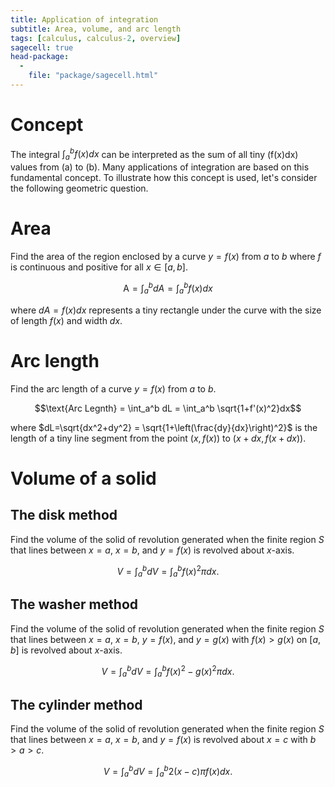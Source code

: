 ```yaml
---
title: Application of integration
subtitle: Area, volume, and arc length
tags: [calculus, calculus-2, overview]
sagecell: true
head-package:
  -
    file: "package/sagecell.html"
---
```


# Concept

The integral $\displaystyle\int_a^b f(x)dx$ can be interpreted as the sum of all tiny \(f(x)dx\) values from \(a\) to \(b\). Many applications of integration are based on this fundamental concept. To illustrate how this concept is used, let's consider the following geometric question.

# Area

Find the area of the region enclosed by a curve $y=f(x)$ from $a$ to $b$ where $f$ is continuous and positive for all $x\in[a,b]$.

$$\text{A} = \int_a^b dA = \int_a^bf(x)dx$$

where $dA=f(x)dx$ represents a tiny rectangle under the curve with the size of length $f(x)$ and width $dx$.

# Arc length

Find the arc length of a curve $y=f(x)$ from $a$ to $b$.

$$\text{Arc Legnth} = \int_a^b dL = \int_a^b \sqrt{1+f'(x)^2}dx$$

where $dL=\sqrt{dx^2+dy^2} = \sqrt{1+\left(\frac{dy}{dx}\right)^2}$ is the length of a tiny line segment from the point $(x,f(x))$ to $(x+dx,f(x+dx))$.

# Volume of a solid

## The disk method

Find the volume of the solid of revolution generated when the finite region $S$ that lines between $x=a$, $x=b$, and $y=f(x)$ is revolved about $x$-axis.

$$V=\int_{a}^bdV = \int_a^b f(x)^2\pi dx.$$

## The washer method

Find the volume of the solid of revolution generated when the finite region $S$ that lines between $x=a$, $x=b$, $y=f(x)$, and $y=g(x)$ with $f(x)>g(x)$ on $[a,b]$ is revolved about $x$-axis.

$$V=\int_{a}^bdV = \int_a^b f(x)^2-g(x)^2\pi dx.$$

## The cylinder method

Find the volume of the solid of revolution generated when the finite region $S$ that lines between $x=a$, $x=b$, and $y=f(x)$ is revolved about $x=c$ with $b>a>c$.

$$V=\int_a^bdV = \int_a^b2 (x-c)\pi f(x)dx.$$